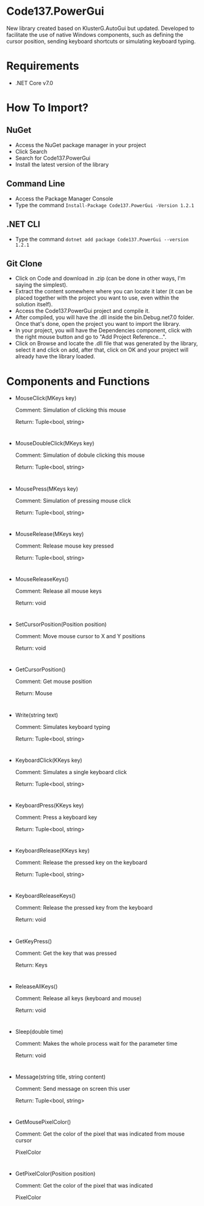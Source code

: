 # Code137.PowerGui

New library created based on KlusterG.AutoGui but updated. Developed to facilitate the use of native Windows components, such as defining the cursor position, sending keyboard shortcuts or simulating keyboard typing.

# Requirements
* .NET Core v7.0

# How To Import?

## NuGet
* Access the NuGet package manager in your project
* Click Search
* Search for Code137.PowerGui
* Install the latest version of the library

## Command Line
* Access the Package Manager Console
* Type the command ```Install-Package Code137.PowerGui -Version 1.2.1```

## .NET CLI
* Type the command ```dotnet add package Code137.PowerGui --version 1.2.1```

## Git Clone
* Click on Code and download in .zip (can be done in other ways, I'm saying the simplest).
* Extract the content somewhere where you can locate it later (it can be placed together with the project you want to use, even within the solution itself).
* Access the Code137.PowerGui project and compile it.
* After compiled, you will have the .dll inside the bin.Debug.net7.0 folder. Once that's done, open the project you want to import the library.
* In your project, you will have the Dependencies component, click with the right mouse button and go to "Add Project Reference...".
* Click on Browse and locate the .dll file that was generated by the library, select it and click on add, after that, click on OK and your project will already have the library loaded.

# Components and Functions

* MouseClick(MKeys key)

  Comment: Simulation of clicking this mouse

  Return: Tuple<bool, string>

#

* MouseDoubleClick(MKeys key)

  Comment: Simulation of dobule clicking this mouse

  Return: Tuple<bool, string>

#

* MousePress(MKeys key)

  Comment: Simulation of pressing mouse click

  Return: Tuple<bool, string>

#

* MouseRelease(MKeys key)

  Comment: Release mouse key pressed

  Return: Tuple<bool, string>

#

* MouseReleaseKeys()

  Comment: Release all mouse keys

  Return: void

#

* SetCursorPosition(Position position)

  Comment: Move mouse cursor to X and Y positions

  Return: void

#

* GetCursorPosition()

  Comment: Get mouse position

  Return: Mouse

#

* Write(string text)

  Comment: Simulates keyboard typing

  Return: Tuple<bool, string>

#

* KeyboardClick(KKeys key)

  Comment: Simulates a single keyboard click

  Return: Tuple<bool, string>

#

* KeyboardPress(KKeys key)

  Comment: Press a keyboard key

  Return: Tuple<bool, string>

#

* KeyboardRelease(KKeys key)

  Comment: Release the pressed key on the keyboard

  Return: Tuple<bool, string>

#

* KeyboardReleaseKeys()

  Comment: Release the pressed key from the keyboard

  Return: void

#

* GetKeyPress()

  Comment: Get the key that was pressed

  Return: Keys

#

* ReleaseAllKeys()

  Comment: Release all keys (keyboard and mouse)

  Return: void

#

* Sleep(double time)

  Comment: Makes the whole process wait for the parameter time
  
  Return: void

#

* Message(string title, string content)

  Comment: Send message on screen this user

  Return: Tuple<bool, string>

#

* GetMousePixelColor()

  Comment: Get the color of the pixel that was indicated from mouse cursor

  PixelColor

#

* GetPixelColor(Position position)

  Comment: Get the color of the pixel that was indicated

  PixelColor

#
